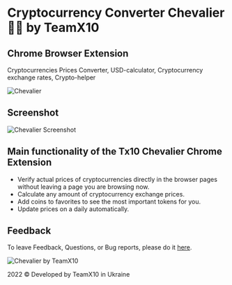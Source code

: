 # Cryptocurrency Converter Chevalier 💛💙 by TeamX10

## Chrome Browser Extension
Cryptocurrencies Prices Converter, USD-calculator, Cryptocurrency exchange rates, Crypto-helper

![Chevalier](https://github.com/teamx10/chevalier/blob/main/chevalier.png?raw=true)

## Screenshot
![Chevalier Screenshot](https://github.com/teamx10/chevalier/blob/main/screens/920x680.jpg?raw=true)

## Main functionality of the Tx10 Chevalier Chrome Extension
* Verify actual prices of cryptocurrencies directly in the browser pages without leaving a page you are browsing now.
* Calculate any amount of cryptocurrency exchange prices.
* Add coins to favorites to see the most important tokens for you.
* Update prices on a daily automatically.

## Feedback
To leave Feedback, Questions, or Bug reports, please do it [here](https://forms.gle/ZqQXL3YrGNKtUWCeA).

![Chevalier by TeamX10](https://github.com/teamx10/chevalier/blob/main/screens/440x280.jpg?raw=true)

2022 &copy; Developed by TeamX10 in Ukraine

